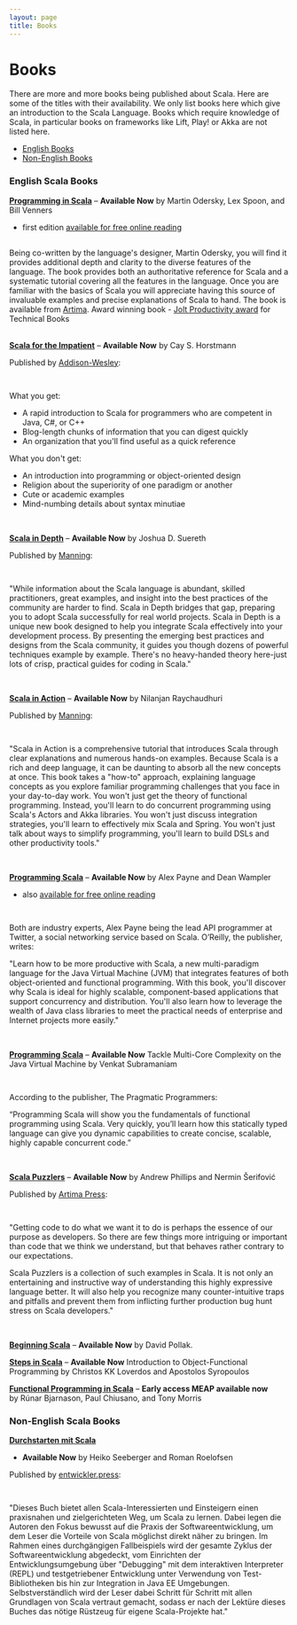 ```yaml
---
layout: page
title: Books
---
```


# Books

There are more and more books being published about Scala. Here are some
of the titles with their availability. We only list books here which give
an introduction to the Scala Language. Books which require knowledge of
Scala, in particular books on frameworks like Lift, Play! or Akka are not
listed here.


- [English Books](#English)
- [Non-English Books](#NonEnglish)


<a id="English"></a>
### English Scala Books

[**Programming in
Scala**](http://www.artima.com/shop/programming_in_scala_2ed)
– **Available Now**
by Martin Odersky, Lex Spoon, and Bill Venners
- first edition [available for free online reading](http://www.artima.com/pins1ed/)

<div class="row">
  <div class="span2">
    <div align="center">
    <a href="http://www.artima.com/shop/programming_in_scala_2ed">
      <img src="/resources/img/books/ProgrammingInScala.gif" alt="">
    </a>
    </div>
  </div>
  <div class="span8" style="padding-top: 15px;">
Being co-written by the language's designer, Martin Odersky, you will
find it provides additional depth and clarity to the diverse features of
the language. The book provides both an authoritative reference for
Scala and a systematic tutorial covering all the features in the
language. Once you are familiar with the basics of Scala you will
appreciate having this source of invaluable examples and precise
explanations of Scala to hand. The book is available
from <a href="http://www.artima.com/shop/programming_in_scala_2ed">Artima</a>.
Award winning book - <a href="http://www.drdobbs.com/joltawards/232601431">Jolt Productivity award</a>
for Technical Books
  </div>
</div>

<br/>

[**Scala for the Impatient**](http://www.horstmann.com/scala/index.html)
– **Available Now**
by Cay S. Horstmann

Published by [Addison-Wesley](http://www.pearsoned.co.uk/Imprints/Addison-Wesley/):

<div class="row">
  <div class="span2">
    <div align="center">
    <a href="http://www.horstmann.com/scala/index.html">
      <img src="/resources/img/books/scala_for_the_impatient.png" alt="">
    </a>
    </div>
  </div>
  <div class="span8" style="padding-top: 15px;">

What you get:

  <ul>
    <li> A rapid introduction to Scala for programmers who are competent in Java, C#, or C++ </li>
    <li> Blog-length chunks of information that you can digest quickly </li>
    <li> An organization that you'll find useful as a quick reference </li>
  </ul>

What you don't get:

  <ul>
    <li> An introduction into programming or object-oriented design </li>
    <li> Religion about the superiority of one paradigm or another </li>
    <li> Cute or academic examples </li>
    <li> Mind-numbing details about syntax minutiae </li>
  </ul>
  </div>
</div>

<br/>

[**Scala in Depth**](http://www.manning.com/suereth)
– **Available Now**
by Joshua D. Suereth

Published by [Manning](http://www.manning.com):


<div class="row">
  <div class="span2">
    <div align="center">
    <a href="http://www.manning.com/suereth">
      <img src="/resources/img/books/icon_Scala_in_Depth_93x116.png" alt="">
    </a>
    </div>
  </div>
  <div class="span8" style="padding-top: 15px;">

"While information about the Scala language is abundant, skilled
practitioners, great examples, and insight into the best practices of
the community are harder to find. Scala in Depth bridges that gap,
preparing you to adopt Scala successfully for real world projects. Scala
in Depth is a unique new book designed to help you integrate Scala
effectively into your development process. By presenting the emerging
best practices and designs from the Scala community, it guides you
though dozens of powerful techniques example by example. There's no
heavy-handed theory here-just lots of crisp, practical guides for coding
in Scala."

  </div>
</div>

<br />

[**Scala in Action**](http://www.manning.com/raychaudhuri)
– **Available Now**
by Nilanjan Raychaudhuri

Published by [Manning](http://www.manning.com):

<div class="row">
  <div class="span2">
    <div align="center">
    <a href="http://www.manning.com/raychaudhuri">
      <img src="/resources/img/books/icon_Scala_in_Action_93x116.png" alt="">
    </a>
    </div>
  </div>
  <div class="span8" style="padding-top: 15px;">

"Scala in Action is a comprehensive tutorial that introduces Scala
through clear explanations and numerous hands-on examples. Because Scala
is a rich and deep language, it can be daunting to absorb all the new
concepts at once. This book takes a "how-to" approach, explaining
language concepts as you explore familiar programming challenges that
you face in your day-to-day work. You won't just get the theory of
functional programming. Instead, you'll learn to do concurrent
programming using Scala's Actors and Akka libraries. You won't just
discuss integration strategies, you'll learn to effectively mix Scala
and Spring. You won't just talk about ways to simplify programming,
you'll learn to build DSLs and other productivity tools."
  </div>
</div>

<br />

[**Programming
Scala**](http://oreilly.com/catalog/9780596157746/)
– **Available Now**
by Alex Payne and Dean Wampler
- also [available for free online reading](http://ofps.oreilly.com/titles/9780596155957/)

<div class="row">
  <div class="span2">
    <div align="center">
    <a href="http://oreilly.com/catalog/9780596157746/">
      <img src="/resources/img/books/ProgrammingScala-final-border.gif" alt="">
    </a>
    </div>
  </div>
  <div class="span8" style="padding-top: 15px;">

Both are industry experts, Alex Payne being the lead API programmer at
Twitter, a social networking service based on
Scala. O’Reilly, the
publisher, writes:

"Learn how to be more productive with Scala, a new multi-paradigm
language for the Java Virtual Machine (JVM) that integrates features of
both object-oriented and functional programming. With this book, you'll
discover why Scala is ideal for highly scalable, component-based
applications that support concurrency and distribution. You'll also
learn how to leverage the wealth of Java class libraries to meet the
practical needs of enterprise and Internet projects more easily."

  </div>
</div>

<br/>

[**Programming
Scala**](http://www.pragprog.com/titles/vsscala/programming-scala)
– **Available Now**
Tackle Multi-Core Complexity on the Java Virtual Machine
by Venkat Subramaniam

<div class="row">
  <div class="span2">
    <div align="center">
    <a href="http://www.pragprog.com/titles/vsscala/programming-scala">
      <img src="/resources/img/books/ProgrammingScala.gif" alt="">
    </a>
    </div>
  </div>
  <div class="span8" style="padding-top: 15px;">

According to the publisher, The Pragmatic Programmers:

“Programming Scala will show you the fundamentals of functional
programming using Scala. Very quickly, you’ll learn how this statically
typed language can give you dynamic capabilities to create concise,
scalable, highly capable concurrent code.”

  </div>
</div>

<br />

[**Scala Puzzlers**](http://www.artima.com/shop/scala_puzzlers)
– **Available Now**
by Andrew Phillips and Nermin Šerifović

Published by [Artima Press](http://www.artima.com/index.jsp):

<div class="row">
  <div class="span2">
    <div align="center">
    <a href="http://www.artima.com/shop/scala_puzzlers">
      <img src="/resources/img/books/puzzlersCover117x89.gif" alt="">
    </a>
    </div>
  </div>
  <div class="span8" style="padding-top: 15px;">

"Getting code to do what we want it to do is perhaps the essence of our purpose as developers.
So there are few things more intriguing or important than code that we think we understand, but that behaves rather contrary to our expectations.

Scala Puzzlers is a collection of such examples in Scala. It is not only an entertaining and instructive way of understanding this highly expressive language better. It will also help you recognize many counter-intuitive traps and pitfalls and prevent them from inflicting further production bug hunt stress on Scala developers."
  </div>
</div>

<br />


[**Beginning
Scala**](http://www.apress.com/book/view/9781430219897)
– **Available Now**
by David Pollak.


[**Steps in
Scala**](http://www.cambridge.org/uk/catalogue/catalogue.asp?isbn=9780521747585)
– **Available Now**
Introduction to Object-Functional Programming
by Christos KK Loverdos and Apostolos Syropoulos


[**Functional Programming in
Scala**](http://manning.com/bjarnason)
– **Early access MEAP available now**
by Rúnar Bjarnason, Paul Chiusano, and Tony Morris


<a id="NonEnglish"></a>
### Non-English Scala Books

[**Durchstarten mit
Scala**](http://entwickler-press.de/ep/psecom,id,2,buchid,224.html)
- **Available Now**
by Heiko Seeberger and Roman Roelofsen

Published by [entwickler.press](http://entwickler-press.de):

<div class="row">
  <div class="span2">
    <div align="center">
    <a href="http://entwickler-press.de/ep/psecom,id,2,buchid,224.html">
      <img src="/resources/img/books/heiko_117x82.jpg" alt="">
    </a>
    </div>
  </div>
  <div class="span8" style="padding-top: 15px;">

"Dieses Buch bietet allen Scala-Interessierten und Einsteigern einen
praxisnahen und zielgerichteten Weg, um Scala zu lernen. Dabei legen die
Autoren den Fokus bewusst auf die Praxis der Softwareentwicklung, um dem
Leser die Vorteile von Scala möglichst direkt näher zu bringen. Im
Rahmen eines durchgängigen Fallbeispiels wird der gesamte Zyklus der
Softwareentwicklung abgedeckt, vom Einrichten der Entwicklungsumgebung
über "Debugging" mit dem interaktiven Interpreter (REPL) und
testgetriebener Entwicklung unter Verwendung von Test-Bibliotheken bis
hin zur Integration in Java EE Umgebungen. Selbstverständlich wird der
Leser dabei Schritt für Schritt mit allen Grundlagen von Scala vertraut
gemacht, sodass er nach der Lektüre dieses Buches das nötige Rüstzeug
für eigene Scala-Projekte hat."

  </div>
</div>
<br />